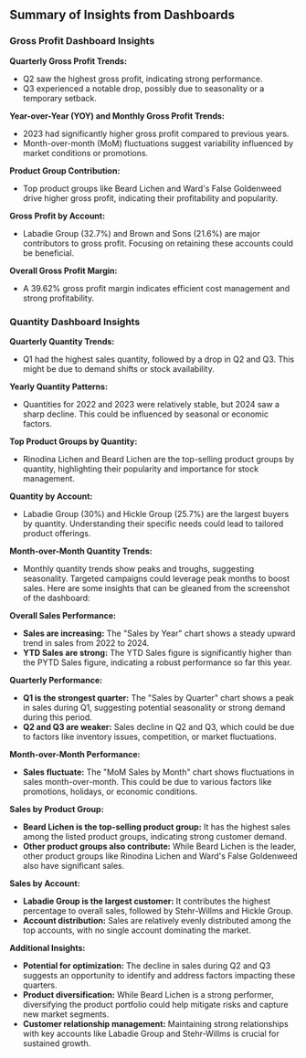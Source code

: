 ## Summary of Insights from Dashboards

### Gross Profit Dashboard Insights

**Quarterly Gross Profit Trends:**
* Q2 saw the highest gross profit, indicating strong performance.
* Q3 experienced a notable drop, possibly due to seasonality or a temporary setback.

**Year-over-Year (YOY) and Monthly Gross Profit Trends:**
* 2023 had significantly higher gross profit compared to previous years.
* Month-over-month (MoM) fluctuations suggest variability influenced by market conditions or promotions.

**Product Group Contribution:**
* Top product groups like Beard Lichen and Ward's False Goldenweed drive higher gross profit, indicating their profitability and popularity.

**Gross Profit by Account:**
* Labadie Group (32.7%) and Brown and Sons (21.6%) are major contributors to gross profit. Focusing on retaining these accounts could be beneficial.

**Overall Gross Profit Margin:**
* A 39.62% gross profit margin indicates efficient cost management and strong profitability.

### Quantity Dashboard Insights

**Quarterly Quantity Trends:**
* Q1 had the highest sales quantity, followed by a drop in Q2 and Q3. This might be due to demand shifts or stock availability.

**Yearly Quantity Patterns:**
* Quantities for 2022 and 2023 were relatively stable, but 2024 saw a sharp decline. This could be influenced by seasonal or economic factors.

**Top Product Groups by Quantity:**
* Rinodina Lichen and Beard Lichen are the top-selling product groups by quantity, highlighting their popularity and importance for stock management.

**Quantity by Account:**
* Labadie Group (30%) and Hickle Group (25.7%) are the largest buyers by quantity. Understanding their specific needs could lead to tailored product offerings.

**Month-over-Month Quantity Trends:**
* Monthly quantity trends show peaks and troughs, suggesting seasonality. Targeted campaigns could leverage peak months to boost sales.
Here are some insights that can be gleaned from the screenshot of the dashboard:

**Overall Sales Performance:**

* **Sales are increasing:** The "Sales by Year" chart shows a steady upward trend in sales from 2022 to 2024.
* **YTD Sales are strong:** The YTD Sales figure is significantly higher than the PYTD Sales figure, indicating a robust performance so far this year.

**Quarterly Performance:**

* **Q1 is the strongest quarter:** The "Sales by Quarter" chart shows a peak in sales during Q1, suggesting potential seasonality or strong demand during this period.
* **Q2 and Q3 are weaker:** Sales decline in Q2 and Q3, which could be due to factors like inventory issues, competition, or market fluctuations.

**Month-over-Month Performance:**

* **Sales fluctuate:** The "MoM Sales by Month" chart shows fluctuations in sales month-over-month. This could be due to various factors like promotions, holidays, or economic conditions.

**Sales by Product Group:**

* **Beard Lichen is the top-selling product group:** It has the highest sales among the listed product groups, indicating strong customer demand.
* **Other product groups also contribute:** While Beard Lichen is the leader, other product groups like Rinodina Lichen and Ward's False Goldenweed also have significant sales.

**Sales by Account:**

* **Labadie Group is the largest customer:** It contributes the highest percentage to overall sales, followed by Stehr-Willms and Hickle Group.
* **Account distribution:** Sales are relatively evenly distributed among the top accounts, with no single account dominating the market.

**Additional Insights:**

* **Potential for optimization:** The decline in sales during Q2 and Q3 suggests an opportunity to identify and address factors impacting these quarters.
* **Product diversification:** While Beard Lichen is a strong performer, diversifying the product portfolio could help mitigate risks and capture new market segments.
* **Customer relationship management:** Maintaining strong relationships with key accounts like Labadie Group and Stehr-Willms is crucial for sustained growth.
